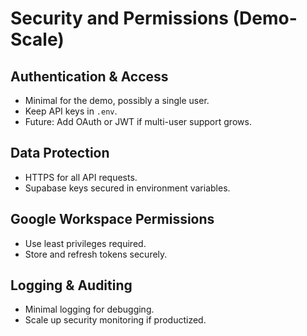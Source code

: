 # Security and Permissions (Demo-Scale)

## Authentication & Access
- Minimal for the demo, possibly a single user.
- Keep API keys in `.env`.
- Future: Add OAuth or JWT if multi-user support grows.

## Data Protection
- HTTPS for all API requests.
- Supabase keys secured in environment variables.

## Google Workspace Permissions
- Use least privileges required.
- Store and refresh tokens securely.

## Logging & Auditing
- Minimal logging for debugging.
- Scale up security monitoring if productized.

